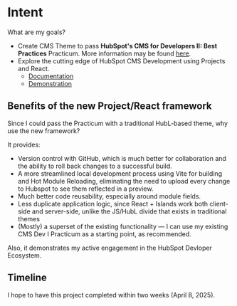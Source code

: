 # Intent

What are my goals?
+ Create CMS Theme to pass **HubSpot's CMS for Developers II: Best Practices** Practicum. More information may be found [here](https://academy.hubspot.com/courses/cms-for-developers-best-practices).
+ Explore the cutting edge of HubSpot CMS Development using Projects and React.
  + [Documentation](https://github.hubspot.com/cms-react/)
  + [Demonstration](https://www.youtube.com/watch?v=bHUEZxwP0ps)

## Benefits of the new Project/React framework

Since I could pass the Practicum with a traditional HubL-based theme, why use the new framework? 

It provides:
+ Version control with GitHub, which is much better for collaboration and the ability to roll back changes to a successful build.
+ A more streamlined local development process using Vite for building and Hot Module Reloading, eliminating the need to upload every change to Hubspot to see them reflected in a preview.
+ Much better code reusability, especially around module fields.
+ Less duplicate application logic, since React + Islands work both client-side and server-side, unlike the JS/HubL divide that exists in traditional themes
+ (Mostly) a superset of the existing functionality — I can use my existing CMS Dev I Practicum as a starting point, as recommended.

Also, it demonstrates my active engagement in the HubSpot Devloper Ecosystem.

## Timeline

I hope to have this project completed within two weeks (April 8, 2025).
